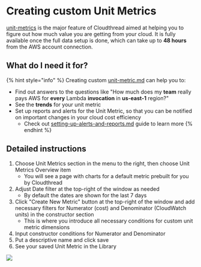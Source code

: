 # Creating custom Unit Metrics

[unit-metrics](../fundamentals/unit-metrics/ "mention") is the major feature of Cloudthread aimed at helping you to figure out how much value you are getting from your cloud. It is fully available once the full data setup is done, which can take up to **48 hours** from the AWS account connection.

## What do I need it for?

{% hint style="info" %}
Creating custom [unit-metric.md](../fundamentals/unit-metrics/unit-metric.md "mention") can help you to:

* Find out answers to the questions like "How much does my **team** really pays AWS for **every** Lambda **invocation** in **us-east-1** region?"
* See the **trends** for your unit metric
* Set up reports and alerts for the Unit Metric, so that you can be notified on important changes in your cloud cost efficiency
  * Check out [setting-up-alerts-and-reports.md](setting-up-alerts-and-reports.md "mention") guide to learn more
{% endhint %}

## Detailed instructions

1. Choose Unit Metrics section in the menu to the right, then choose Unit Metrics Overview item
   * You will see a page with charts for a default metric prebuilt for you by Cloudthread
2. Adjust Date filter at the top-right of the window as needed
   * By default the dates are shown for the last 7 days
3. Click "Create New Metric" button at the top-right of the window and add necessary filters for Numerator (cost) and Denominator (CloudWatch units) in the constructor section
   * This is where you introduce all necessary conditions for custom unit metric dimensions
4. Input constructor conditions for Numerator and Denominator
5. Put a descriptive name and click save
6. See your saved Unit Metric in the Library

![](<../.gitbook/assets/Screen Cast 2022-05-01 at 11.05.47 PM.gif>)

